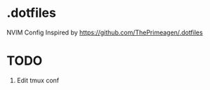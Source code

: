 # .dotfiles

NVIM Config
Inspired by https://github.com/ThePrimeagen/.dotfiles

# TODO
1. Edit tmux conf


